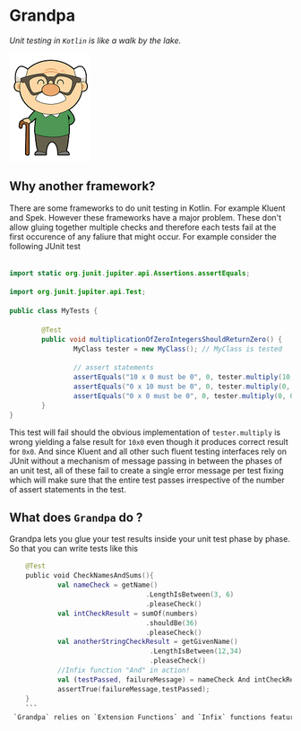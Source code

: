 # Grandpa
_Unit testing in `Kotlin` is like a walk by the lake._ 

![Alt text](https://github.com/sudipto80/Grandpa/blob/master/free-cute-cartoon-grandpa-clip-art-jeiws6-clipart.png)

## Why another framework? 
There are some frameworks to do unit testing in Kotlin. For example Kluent and Spek. However these frameworks have a major problem. 
These don't allow gluing together multiple checks and therefore each tests fail at the first occurence of any faliure that might occur. For example consider the following JUnit test 

```java

import static org.junit.jupiter.api.Assertions.assertEquals;

import org.junit.jupiter.api.Test;

public class MyTests {

        @Test
        public void multiplicationOfZeroIntegersShouldReturnZero() {
                MyClass tester = new MyClass(); // MyClass is tested

                // assert statements
                assertEquals("10 x 0 must be 0", 0, tester.multiply(10, 0));
                assertEquals("0 x 10 must be 0", 0, tester.multiply(0, 10));
                assertEquals("0 x 0 must be 0", 0, tester.multiply(0, 0));
        }
}
```
This test will fail should the obvious implementation of `tester.multiply` is wrong yielding a false result for `10x0` even though it produces correct result for `0x0`. And since Kluent and all other such fluent testing interfaces rely on JUnit without a mechanism of message passing in between the phases of an unit test, all of these fail to create a single error message per test fixing which will make sure that the entire test passes irrespective of the number of assert statements in the test. 

## What does `Grandpa` do ?
Grandpa lets you glue your test results inside your unit test phase by phase. So that you can write tests like this 

```kotlin
    @Test
    public void CheckNamesAndSums(){
            val nameCheck = getName()
                                  .LengthIsBetween(3, 6)
                                  .pleaseCheck()
            val intCheckResult = sumOf(numbers)
                                  .shouldBe(36)
                                  .pleaseCheck()
            val anotherStringCheckResult = getGivenName()
                                   .LengthIsBetween(12,34)
                                   .pleaseCheck()
            //Infix function "And" in action!
            val (testPassed, failureMessage) = nameCheck And intCheckResult And anotherStringCheckResult
            assertTrue(failureMessage,testPassed);
    }
    ```
 `Grandpa` relies on `Extension Functions` and `Infix` functions feature of `Kotlin`


